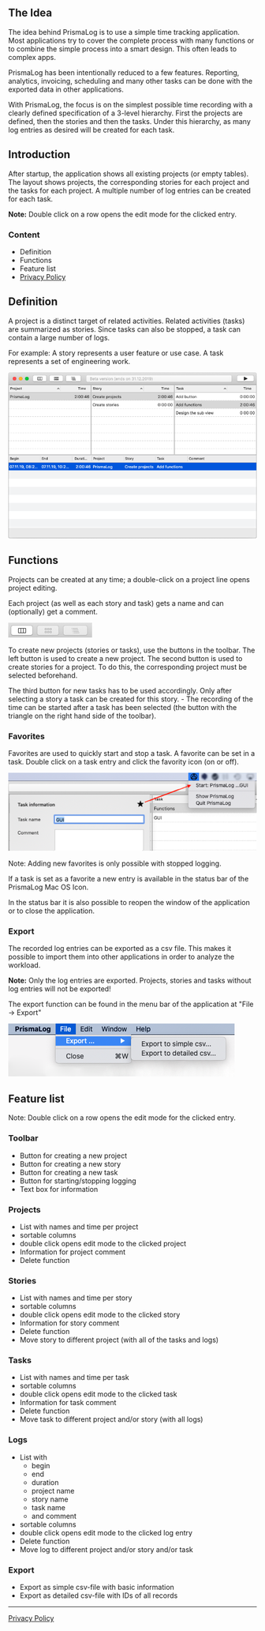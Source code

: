 The Idea
--------

The idea behind PrismaLog is to use a simple time tracking application. Most applications try to cover the complete process with many functions or to combine the simple process into a smart design. This often leads to complex apps. 

PrismaLog has been intentionally reduced to a few features. Reporting, analytics, invoicing, scheduling and many other tasks can be done with the exported data in other applications.

With PrismaLog, the focus is on the simplest possible time recording with a clearly defined specification of a 3-level hierarchy. First the projects are defined, then the stories and then the tasks. Under this hierarchy, as many log entries as desired will be created for each task.

Introduction
------------

After startup, the application shows all existing projects (or empty tables). The layout shows projects, the corresponding stories for each project and the tasks for each project. A multiple number of log entries can be created for each task.

<div class="extended-markdown tip border rounded-1 mb-4 p-3 border-blue bg-blue-light f5">
<Strong>Note:</Strong> Double click on a row opens the edit mode for the clicked entry.
</div>

### Content

- Definition
- Functions
- Feature list
- [Privacy Policy](privacy_policy.md)

Definition
----------

A project is a distinct target of related activities. Related activities (tasks) are summarized as stories. Since tasks can also be stopped, a task can contain a large number of logs.

For example: A story represents a user feature or use case. A task represents a set of engineering work.

![PrismaLog-Screen](img/01.png)

Functions
---------

Projects can be created at any time; a double-click on a project line opens project editing.

Each project (as well as each story and task) gets a name and can (optionally) get a comment.

![Buttons](img/17.png)

To create new projects (stories or tasks), use the buttons in the toolbar. The left button is used to create a new project. The second button is used to create stories for a project. To do this, the corresponding project must be selected beforehand.

The third button for new tasks has to be used accordingly. Only after selecting a story a task can be created for this story. - The recording of the time can be started after a task has been selected (the button with the triangle on the right hand side of the toolbar).

### Favorites

Favorites are used to quickly start and stop a task. A favorite can be set in a task. Double click on a task entry and click the favority icon (on or off).

![status bar icon](img/statusbar-entry.png)

Note: Adding new favorites is only possible with stopped logging. 

If a task is set as a favorite a new entry is available in the status bar of the PrismaLog Mac OS Icon.

In the status bar it is also possible to reopen the window of the application or to close the application.


### Export

The recorded log entries can be exported as a csv file. This makes it possible to import them into other applications in order to analyze the workload.

<div class="extended-markdown tip border rounded-1 mb-4 p-3 border-red bg-red-light f5">
<Strong>Note:</Strong> Only the log entries are exported. Projects, stories and tasks without log entries will not be exported!
</div>

The export function can be found in the menu bar of the application at "File -> Export"

![Export-Menu](img/16.png)

Feature list
------------

Note: Double click on a row opens the edit mode for the clicked entry.

### Toolbar

- Button for creating a new project
- Button for creating a new story
- Button for creating a new task
- Button for starting/stopping logging
- Text box for information

### Projects

- List with names and time per project
- sortable columns
- double click opens edit mode to the clicked project
- Information for project comment
- Delete function


### Stories

- List with names and time per story
- sortable columns
- double click opens edit mode to the clicked story
- Information for story comment
- Delete function
- Move story to different project (with all of the tasks and logs)

### Tasks

- List with names and time per task
- sortable columns
- double click opens edit mode to the clicked task
- Information for task comment
- Delete function
- Move task to different project and/or story (with all logs)

### Logs

- List with
	- begin
	- end
	- duration
	- project name
	- story name
	- task name
	- and comment
- sortable columns
- double click opens edit mode to the clicked log entry
- Delete function
- Move log to different project and/or story and/or task

### Export

- Export as simple csv-file with basic information
- Export as detailed csv-file with IDs of all records


- - -

[Privacy Policy](privacy_policy.md)